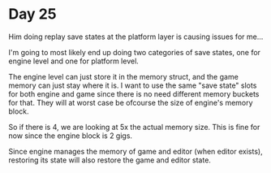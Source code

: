 # Day 25

Him doing replay save states at the platform layer is causing issues for me...

I'm going to most likely end up doing two categories of save states, one for engine level and one for platform level.

The engine level can just store it in the memory struct, and the game memory can just stay where it is.
I want to use the same "save state" slots for both engine and game since there is no need different memory buckets for that. They will at worst case be ofcourse the size of engine's memory block.

So if there is 4, we are looking at 5x the actual memory size. This is fine for now since the engine block is 2 gigs.

Since engine manages the memory of game and editor (when editor exists), restoring its state will also restore the game and editor state.
